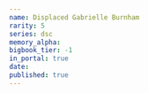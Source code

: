 ```yaml
---
name: Displaced Gabrielle Burnham
rarity: 5
series: dsc
memory_alpha:
bigbook_tier: -1
in_portal: true
date:
published: true
---
```



